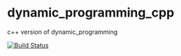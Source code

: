 # dynamic_programming_cpp
c++ version of dynamic_programming

[![Build Status](https://travis-ci.org/masash1/dynamic_programming_cpp.svg?branch=master)](https://travis-ci.org/masash1/dynamic_programming_cpp)
